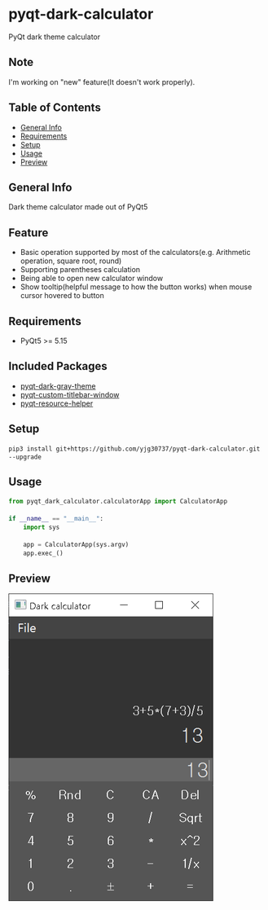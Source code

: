 # pyqt-dark-calculator

PyQt dark theme calculator

## Note
I'm working on "new" feature(It doesn't work properly).

## Table of Contents
* [General Info](#general-info)
* [Requirements](#requirements)
* [Setup](#setup)
* [Usage](#usage)
* [Preview](#preview)

## General Info
Dark theme calculator made out of PyQt5

## Feature
* Basic operation supported by most of the calculators(e.g. Arithmetic operation, square root, round)
* Supporting parentheses calculation
* Being able to open new calculator window
* Show tooltip(helpful message to how the button works) when mouse cursor hovered to button

## Requirements
* PyQt5 >= 5.15

## Included Packages
* <a href="https://github.com/yjg30737/pyqt-dark-gray-theme.git">pyqt-dark-gray-theme</a>
* <a href="https://github.com/yjg30737/pyqt-custom-titlebar-window.git">pyqt-custom-titlebar-window</a>
* <a href="https://github.com/yjg30737/pyqt-resource-helper.git">pyqt-resource-helper</a>

## Setup
```
pip3 install git+https://github.com/yjg30737/pyqt-dark-calculator.git --upgrade
```

## Usage
```python
from pyqt_dark_calculator.calculatorApp import CalculatorApp

if __name__ == "__main__":
    import sys

    app = CalculatorApp(sys.argv)
    app.exec_()
```

## Preview
![example](./example/example.png)
